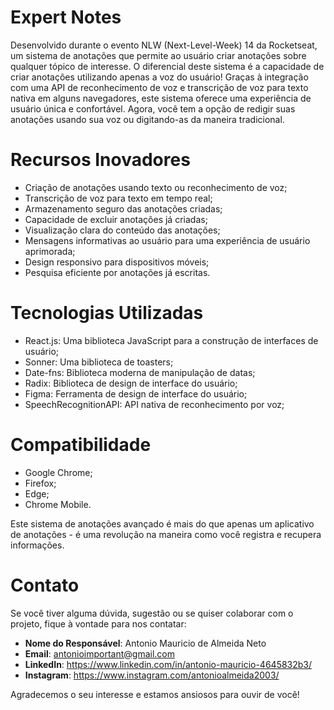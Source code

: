 # Expert Notes

Desenvolvido durante o evento NLW (Next-Level-Week) 14 da Rocketseat, um sistema de anotações que permite ao usuário criar anotações sobre qualquer tópico de interesse. O diferencial deste sistema é a capacidade de criar anotações utilizando apenas a voz do usuário! Graças à integração com uma API de reconhecimento de voz e transcrição de voz para texto nativa em alguns navegadores, este sistema oferece uma experiência de usuário única e confortável. Agora, você tem a opção de redigir suas anotações usando sua voz ou digitando-as da maneira tradicional.

# Recursos Inovadores
- Criação de anotações usando texto ou reconhecimento de voz;
- Transcrição de voz para texto em tempo real;
- Armazenamento seguro das anotações criadas;
- Capacidade de excluir anotações já criadas;
- Visualização clara do conteúdo das anotações;
- Mensagens informativas ao usuário para uma experiência de usuário aprimorada;
- Design responsivo para dispositivos móveis;
- Pesquisa eficiente por anotações já escritas.

# Tecnologias Utilizadas

- React.js: Uma biblioteca JavaScript para a construção de interfaces de usuário;
- Sonner: Uma biblioteca de toasters;
- Date-fns: Biblioteca moderna de manipulação de datas;
- Radix: Biblioteca de design de interface do usuário;
- Figma: Ferramenta de design de interface do usuário;
- SpeechRecognitionAPI: API nativa de reconhecimento por voz;

# Compatibilidade

- Google Chrome;
- Firefox;
- Edge;
- Chrome Mobile.

Este sistema de anotações avançado é mais do que apenas um aplicativo de anotações - é uma revolução na maneira como você registra e recupera informações.

# Contato

Se você tiver alguma dúvida, sugestão ou se quiser colaborar com o projeto, fique à vontade para nos contatar:

- **Nome do Responsável**: Antonio Mauricio de Almeida Neto
- **Email**: antonioimportant@gmail.com
- **LinkedIn**: https://www.linkedin.com/in/antonio-mauricio-4645832b3/
- **Instagram**: https://www.instagram.com/antonioalmeida2003/

Agradecemos o seu interesse e estamos ansiosos para ouvir de você!

